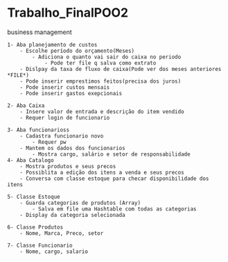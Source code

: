 # Trabalho_FinalPOO2

business management
	
	1- Aba planejamento de custos
		- Escolhe período do orçamento(Meses)
			- Adiciona o quanto vai sair do caixa no periodo
				- Pode ter file q salva como extrato
		- Dislpay da taxa de fluxo de caixa(Pode ver dos meses anteriores *FILE*) 
		- Pode inserir emprestimos feitos(precisa dos juros)
		- Pode inserir custos mensais
		- Pode inserir gastos exepcionais
		
	2- Aba Caixa
		- Insere valor de entrada e descrição do item vendido
		- Requer login de funcionario 

	3- Aba funcionarioss
		- Cadastra funcionario novo
			- Requer pw
		- Mantem os dados dos funcionarios
			- Mostra cargo, salário e setor de responsabilidade
	4- Aba Catalogo
		- Mostra produtos e seus precos
		- Possiblita a edição dos itens a venda e seus precos
		- Conversa com classe estoque para checar disponibilidade dos itens

	5- Classe Estoque
		- Guarda categorias de produtos (Array)
        	- Salva em file uma Hashtable com todas as categorias 
		- Display da categoria selecionada
	
	6- Classe Produtos
		- Nome, Marca, Preco, setor
		
	7- Classe Funcionario
		- Nome, cargo, salario
